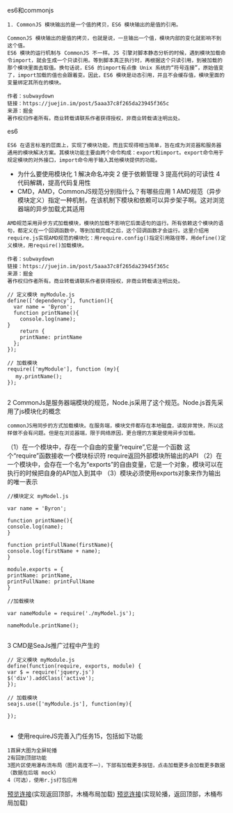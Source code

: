 es6和commonjs
```
1. CommonJS 模块输出的是一个值的拷贝，ES6 模块输出的是值的引用。

CommonJS 模块输出的是值的拷贝，也就是说，一旦输出一个值，模块内部的变化就影响不到这个值。
ES6 模块的运行机制与 CommonJS 不一样。JS 引擎对脚本静态分析的时候，遇到模块加载命令import，就会生成一个只读引用。等到脚本真正执行时，再根据这个只读引用，到被加载的那个模块里面去取值。换句话说，ES6 的import有点像 Unix 系统的“符号连接”，原始值变了，import加载的值也会跟着变。因此，ES6 模块是动态引用，并且不会缓存值，模块里面的变量绑定其所在的模块。

作者：subwaydown
链接：https://juejin.im/post/5aaa37c8f265da23945f365c
来源：掘金
著作权归作者所有。商业转载请联系作者获得授权，非商业转载请注明出处。
```

es6
```
ES6 在语言标准的层面上，实现了模块功能，而且实现得相当简单，旨在成为浏览器和服务器通用的模块解决方案。其模块功能主要由两个命令构成：export和import。export命令用于规定模块的对外接口，import命令用于输入其他模块提供的功能。
```

- 为什么要使用模块化
1 解决命名冲突
2 便于依赖管理
3 提高代码的可读性
4 代码解耦，提高代码复用性
- CMD，AMD，CommonJS规范分别指什么？有哪些应用
1 AMD规范（异步模块定义）指定一种机制，在该机制下模块和依赖可以异步架子啊。这对浏览器端的异步加载尤其适用
```
AMD规范采用异步方式加载模块，模块的加载不影响它后面语句的运行。所有依赖这个模块的语句，都定义在一个回调函数中，等到加载完成之后，这个回调函数才会运行。这里介绍用require.js实现AMD规范的模块化：用require.config()指定引用路径等，用define()定义模块，用require()加载模块。

作者：subwaydown
链接：https://juejin.im/post/5aaa37c8f265da23945f365c
来源：掘金
著作权归作者所有。商业转载请联系作者获得授权，非商业转载请注明出处。
```
```
// 定义模块 myModule.js
define(['dependency'], function(){
  var name = 'Byron';
  function printName(){
    console.log(name);
}
    return {
    printName: printName
  };
});

// 加载模块
require(['myModule'], function (my){
　 my.printName(); 
});


```
2 CommonJs是服务器端模块的规范，Node.js采用了这个规范。Node.js首先采用了js模块化的概念
```
commonJS用同步的方式加载模块。在服务端，模块文件都存在本地磁盘，读取非常快，所以这样做不会有问题。但是在浏览器端，限于网络原因，更合理的方案是使用异步加载。
```
（1）在一个模块中，存在一个自由的变量“require”,它是一个函数
       这个“require”函数接收一个模块标识符
       require返回外部模块所输出的API
（2）在一个模块中，会存在一个名为“exports”的自由变量，它是一个对象，模块可以在执行的时候把自身的API加入到其中
（3）模块必须使用exports对象来作为输出的唯一表示
```
//模块定义 myModel.js

var name = 'Byron';

function printName(){
console.log(name);
}

function printFullName(firstName){
console.log(firstName + name);
}

module.exports = {
printName: printName,
printFullName: printFullName
}

//加载模块

var nameModule = require('./myModel.js');

nameModule.printName();


```
3 CMD是SeaJs推广过程中产生的

```
// 定义模块 myModule.js
define(function(require, exports, module) {
var $ = require('jquery.js')
$('div').addClass('active');
});

// 加载模块
seajs.use(['myModule.js'], function(my){

});


```

- 使用requireJS完善入门任务15，包括如下功能
```
1首屏大图为全屏轮播
2有回到顶部功能
3图片区使用瀑布流布局（图片高度不一），下部有加载更多按钮，点击加载更多会加载更多数据（数据在后端 mock）
4（可选），使用r.js打包应用
```
[预览连接](http://js.jirengu.com/jemoj)(实现返回顶部，木桶布局加载)
[预览连接](http://js.jirengu.com/rosok/1/edit)(实现轮播，返回顶部，木桶布局加载)

















